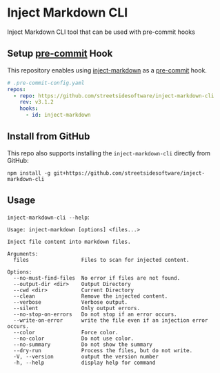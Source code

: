 # Inject Markdown CLI

Inject Markdown CLI tool that can be used with pre-commit hooks

## Setup [pre-commit](https://pre-commit.com) Hook

This repository enables using [inject-markdown](https://github.com/streetsidesoftware/inject-markdown) as a [pre-commit](https://pre-commit.com) hook.

<!-- x-release-please-start-version -->

```yaml
# .pre-commit-config.yaml
repos:
  - repo: https://github.com/streetsidesoftware/inject-markdown-cli
    rev: v3.1.2
    hooks:
      - id: inject-markdown
```

<!-- x-release-please-end -->

## Install from GitHub

This repo also supports installing the `inject-markdown-cli` directly from GitHub:

```
npm install -g git+https://github.com/streetsidesoftware/inject-markdown-cli
```

## Usage

`inject-markdown-cli --help`:

<!--- @@inject: static/help.txt --->

```
Usage: inject-markdown [options] <files...>

Inject file content into markdown files.

Arguments:
  files                 Files to scan for injected content.

Options:
  --no-must-find-files  No error if files are not found.
  --output-dir <dir>    Output Directory
  --cwd <dir>           Current Directory
  --clean               Remove the injected content.
  --verbose             Verbose output.
  --silent              Only output errors.
  --no-stop-on-errors   Do not stop if an error occurs.
  --write-on-error      write the file even if an injection error occurs.
  --color               Force color.
  --no-color            Do not use color.
  --no-summary          Do not show the summary
  --dry-run             Process the files, but do not write.
  -V, --version         output the version number
  -h, --help            display help for command
```

<!--- @@inject-end: static/help.txt --->
